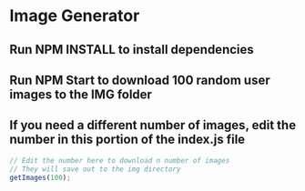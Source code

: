 # Image Generator

## Run NPM INSTALL to install dependencies

## Run NPM Start to download 100 random user images to the IMG folder

## If you need a different number of images, edit the number in this portion of the index.js file 

  ```javascript
  // Edit the number here to download n number of images
  // They will save out to the img directory
  getImages(100);
  ```
